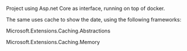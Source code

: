 Project using Asp.net Core as interface, running on top of docker.

The same uses cache to show the date, using the following frameworks:

Microsoft.Extensions.Caching.Abstractions

Microsoft.Extensions.Caching.Memory
